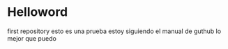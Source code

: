 # Helloword
first repository
esto es una prueba 
estoy siguiendo el manual de guthub
lo mejor que puedo
